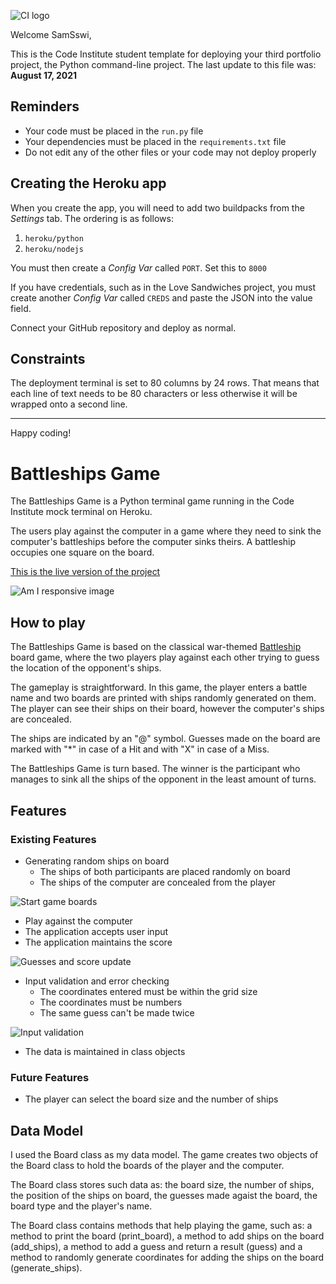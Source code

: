 ![CI logo](https://codeinstitute.s3.amazonaws.com/fullstack/ci_logo_small.png)

Welcome SamSswi,

This is the Code Institute student template for deploying your third portfolio project, the Python command-line project. The last update to this file was: **August 17, 2021**

## Reminders

* Your code must be placed in the `run.py` file
* Your dependencies must be placed in the `requirements.txt` file
* Do not edit any of the other files or your code may not deploy properly

## Creating the Heroku app

When you create the app, you will need to add two buildpacks from the _Settings_ tab. The ordering is as follows:

1. `heroku/python`
2. `heroku/nodejs`

You must then create a _Config Var_ called `PORT`. Set this to `8000`

If you have credentials, such as in the Love Sandwiches project, you must create another _Config Var_ called `CREDS` and paste the JSON into the value field.

Connect your GitHub repository and deploy as normal.

## Constraints

The deployment terminal is set to 80 columns by 24 rows. That means that each line of text needs to be 80 characters or less otherwise it will be wrapped onto a second line.

-----
Happy coding!


# Battleships Game

The Battleships Game is a Python terminal game running in the Code Institute mock terminal on Heroku.

The users play against the computer in a game where they need to sink the computer's battleships before the computer sinks theirs. A battleship occupies one square on the board.

[This is the live version of the project]()

![Am I responsive image]()

## How to play

The Battleships Game is based on the classical war-themed [Battleship](https://www.thesprucecrafts.com/the-basic-rules-of-battleship-411069) board game, where the two players play against each other trying to guess the location of the opponent's ships. 

The gameplay is straightforward. In this game, the player enters a battle name and two boards are printed with ships randomly generated on them. The player can see their ships on their board, however the computer's ships are concealed. 

The ships are indicated by an "@" symbol. Guesses made on the board are marked with "*" in case of a Hit and with "X" in case of a Miss.

The Battleships Game is turn based. The winner is the participant who manages to sink all the ships of the opponent in the least amount of turns. 

## Features

### Existing Features
- Generating random ships on board
    - The ships of both participants are placed randomly on board
    - The ships of the computer are concealed from the player

![Start game boards]()

- Play against the computer
- The application accepts user input
- The application maintains the score

![Guesses and score update]()

- Input validation and error checking
    - The coordinates entered must be within the grid size
    - The coordinates must be numbers
    - The same guess can't be made twice

![Input validation]()

- The data is maintained in class objects

### Future Features
- The player can select the board size and the number of ships

## Data Model

I used the Board class as my data model. The game creates two objects of the Board class to hold the boards of the player and the computer.

The Board class stores such data as: the board size, the number of ships, the position of the ships on board, the guesses made agaist the board, the board type and the player's name.

The Board class contains methods that help playing the game, such as: a method to print the board (print_board), a method to add ships on the board (add_ships), a method to add a guess and return a result (guess) and a method to randomly generate coordinates for adding the ships on the board (generate_ships).



